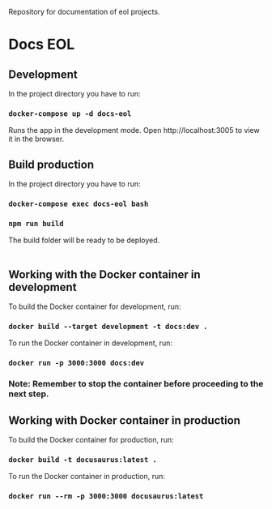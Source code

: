 Repository for documentation of eol projects.

# Docs EOL

## Development

In the project directory you have to run:

### `docker-compose up -d docs-eol`

Runs the app in the development mode. Open http://localhost:3005 to view it in the browser.

## Build production

In the project directory you have to run:

### `docker-compose exec docs-eol bash`
### `npm run build`

The build folder will be ready to be deployed.
<br> <br>
## Working with the Docker container in development
To build the Docker container for development, run:

### `docker build --target development -t docs:dev .`

To run the Docker container in development, run:

### `docker run -p 3000:3000 docs:dev`

### Note: Remember to stop the container before proceeding to the next step.
## Working with Docker container in production
To build the Docker container for production, run:
### `docker build -t docusaurus:latest .`

To run the Docker container in production, run:

### `docker run --rm -p 3000:3000 docusaurus:latest`